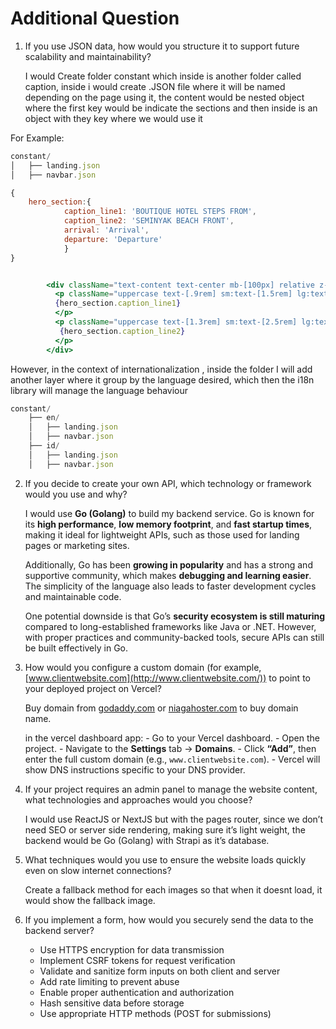# Additional Question

1. If you use JSON data, how would you structure it to support future scalability and maintainability?

	I would Create folder constant which inside is another folder called caption, inside i would create .JSON file where it will be named depending on the page using it, the content would be nested object where the first key would be indicate the sections and then inside is an object with they key where we would use it

For Example:

       

```jsx
constant/
│   ├── landing.json                 
│   ├── navbar.json         
```

```jsx
{
	hero_section:{
			caption_line1: 'BOUTIQUE HOTEL STEPS FROM',
			caption_line2: 'SEMINYAK BEACH FRONT',
			arrival: 'Arrival',
			departure: 'Departure'
			}
}
```

```jsx

        <div className="text-content text-center mb-[100px] relative z-20">
          <p className="uppercase text-[.9rem] sm:text-[1.5rem] lg:text-[1.8rem] xl:text-[2rem] font-medium leading-[100%]">
          {hero_section.caption_line1}
          </p>
          <p className="uppercase text-[1.3rem] sm:text-[2.5rem] lg:text-[2.8rem] xl:text-[3rem] font-medium">
           {hero_section.caption_line2}
          </p>
        </div>
```

However, in the context of internationalization , inside the folder I will add another layer where it group by the language desired, which then the i18n library will manage the language behaviour

```jsx
constant/
	├── en/
	│   ├── landing.json
	│   ├── navbar.json
	├── id/
	│   ├── landing.json
	│   ├── navbar.json
```

2. If you decide to create your own API, which technology or framework would you use and why?
    
	I would use **Go (Golang)** to build my backend service. Go is known for its **high performance**, **low memory footprint**, and **fast startup times**, making it ideal for lightweight APIs, such as those used for landing pages or marketing sites.
    
	Additionally, Go has been **growing in popularity** and has a strong and supportive community, which makes **debugging and learning easier**. The simplicity of the language also leads to faster development cycles and maintainable code.
    
	One potential downside is that Go’s **security ecosystem is still maturing** compared to long-established frameworks like Java or .NET. However, with proper practices and community-backed tools, secure APIs can still be built effectively in Go.

    
3. How would you configure a custom domain (for example, [www.clientwebsite.com](http://www.clientwebsite.com/)) to point to your deployed project on Vercel?

	Buy domain from [godaddy.com](http://godaddy.com) or [niagahoster.com](http://niagahoster.com) to buy domain name.

	in the vercel dashboard app:
    		- Go to your Vercel dashboard.
    		- Open the project.
    		- Navigate to the **Settings** tab → **Domains**.
   	 	- Click **“Add”**, then enter the full custom domain (e.g., `www.clientwebsite.com`).
   	 	- Vercel will show DNS instructions specific to your DNS provider.

    
4. If your project requires an admin panel to manage the website content, what technologies and approaches would you choose?
    
	I would use ReactJS or NextJS but with the pages router, since we don’t need SEO or server side rendering, making sure it’s light weight, the backend would be Go (Golang) with Strapi as it’s database.
    
5. What techniques would you use to ensure the website loads quickly even on slow internet connections?

	Create a fallback method for each images so that when it doesnt load, it would show the fallback image.

6. If you implement a form, how would you securely send the data to the backend server?
    - Use HTTPS encryption for data transmission
    - Implement CSRF tokens for request verification
    - Validate and sanitize form inputs on both client and server
    - Add rate limiting to prevent abuse
    - Enable proper authentication and authorization
    - Hash sensitive data before storage
    - Use appropriate HTTP methods (POST for submissions)

